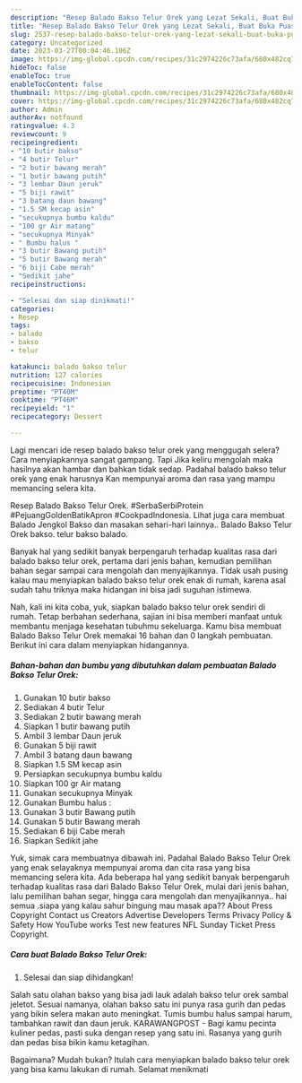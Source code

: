 ```yaml
---
description: "Resep Balado Bakso Telur Orek yang Lezat Sekali, Buat Buka Puasa Sempurna"
title: "Resep Balado Bakso Telur Orek yang Lezat Sekali, Buat Buka Puasa Sempurna"
slug: 2537-resep-balado-bakso-telur-orek-yang-lezat-sekali-buat-buka-puasa-sempurna
category: Uncategorized
date: 2023-03-27T00:04:46.106Z
image: https://img-global.cpcdn.com/recipes/31c2974226c73afa/680x482cq70/balado-bakso-telur-orek-foto-resep-utama.jpg
hideToc: false
enableToc: true
enableTocContent: false
thumbnail: https://img-global.cpcdn.com/recipes/31c2974226c73afa/680x482cq70/balado-bakso-telur-orek-foto-resep-utama.jpg
cover: https://img-global.cpcdn.com/recipes/31c2974226c73afa/680x482cq70/balado-bakso-telur-orek-foto-resep-utama.jpg
author: Admin
authorAv: notfound
ratingvalue: 4.3
reviewcount: 9
recipeingredient:
- "10 butir bakso"
- "4 butir Telur"
- "2 butir bawang merah"
- "1 butir bawang putih"
- "3 lembar Daun jeruk"
- "5 biji rawit"
- "3 batang daun bawang"
- "1.5 SM kecap asin"
- "secukupnya bumbu kaldu"
- "100 gr Air matang"
- "secukupnya Minyak"
- " Bumbu halus "
- "3 butir Bawang putih"
- "5 butir Bawang merah"
- "6 biji Cabe merah"
- "Sedikit jahe"
recipeinstructions:

- "Selesai dan siap dinikmati!"
categories:
- Resep
tags:
- balado
- bakso
- telur

katakunci: balado bakso telur 
nutrition: 127 calories
recipecuisine: Indonesian
preptime: "PT40M"
cooktime: "PT46M"
recipeyield: "1"
recipecategory: Dessert

---
```



Lagi mencari ide resep balado bakso telur orek yang menggugah selera? Cara menyiapkannya sangat gampang. Tapi Jika keliru mengolah maka hasilnya akan hambar dan bahkan tidak sedap. Padahal balado bakso telur orek yang enak harusnya Kan mempunyai aroma dan rasa yang mampu memancing selera kita.


Resep Balado Bakso Telur Orek. #SerbaSerbiProtein #PejuangGoldenBatikApron #CookpadIndonesia. Lihat juga cara membuat Balado Jengkol Bakso dan masakan sehari-hari lainnya.. Balado Bakso Telur Orek bakso. telur bakso balado.

Banyak hal yang sedikit banyak berpengaruh terhadap kualitas rasa dari balado bakso telur orek, pertama dari jenis bahan, kemudian pemilihan bahan segar sampai cara mengolah dan menyajikannya. Tidak usah pusing kalau mau menyiapkan balado bakso telur orek enak di rumah, karena asal sudah tahu triknya maka hidangan ini bisa jadi suguhan istimewa.


Nah, kali ini kita coba, yuk, siapkan balado bakso telur orek sendiri di rumah. Tetap berbahan sederhana, sajian ini bisa memberi manfaat untuk membantu menjaga kesehatan tubuhmu sekeluarga. Kamu bisa membuat Balado Bakso Telur Orek memakai 16 bahan dan 0 langkah pembuatan. Berikut ini cara dalam menyiapkan hidangannya.

<!--inarticleads1-->

##### Bahan-bahan dan bumbu yang dibutuhkan dalam pembuatan Balado Bakso Telur Orek:

1. Gunakan 10 butir bakso
1. Sediakan 4 butir Telur
1. Sediakan 2 butir bawang merah
1. Siapkan 1 butir bawang putih
1. Ambil 3 lembar Daun jeruk
1. Gunakan 5 biji rawit
1. Ambil 3 batang daun bawang
1. Siapkan 1.5 SM kecap asin
1. Persiapkan secukupnya bumbu kaldu
1. Siapkan 100 gr Air matang
1. Gunakan secukupnya Minyak
1. Gunakan  Bumbu halus :
1. Gunakan 3 butir Bawang putih
1. Gunakan 5 butir Bawang merah
1. Sediakan 6 biji Cabe merah
1. Siapkan Sedikit jahe


Yuk, simak cara membuatnya dibawah ini. Padahal Balado Bakso Telur Orek yang enak selayaknya mempunyai aroma dan cita rasa yang bisa memancing selera kita. Ada beberapa hal yang sedikit banyak berpengaruh terhadap kualitas rasa dari Balado Bakso Telur Orek, mulai dari jenis bahan, lalu pemilihan bahan segar, hingga cara mengolah dan menyajikannya.. hai semua .siapa yang kalau sahur bingung mau masak apa?? About Press Copyright Contact us Creators Advertise Developers Terms Privacy Policy &amp; Safety How YouTube works Test new features NFL Sunday Ticket Press Copyright. 

<!--inarticleads2-->

##### Cara buat Balado Bakso Telur Orek:


1. Selesai dan siap dihidangkan!

Salah satu olahan bakso yang bisa jadi lauk adalah bakso telur orek sambal jeletot. Sesuai namanya, olahan bakso satu ini punya rasa gurih dan pedas yang bikin selera makan auto meningkat. Tumis bumbu halus sampai harum, tambahkan rawit dan daun jeruk. KARAWANGPOST - Bagi kamu pecinta kuliner pedas, pasti suka dengan resep yang satu ini. Rasanya yang gurih dan pedas bisa bikin kamu ketagihan. 

Bagaimana? Mudah bukan? Itulah cara menyiapkan balado bakso telur orek yang bisa kamu lakukan di rumah. Selamat menikmati
